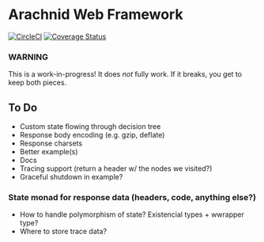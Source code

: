 # Arachnid Web Framework

[![CircleCI](https://img.shields.io/circleci/project/github/petejohanson/arachnid.svg)](https://circleci.com/gh/petejohanson/arachnid) [![Coverage Status](https://coveralls.io/repos/github/petejohanson/arachnid/badge.svg?branch=master)](https://coveralls.io/github/petejohanson/arachnid?branch=master)

### WARNING

This is a work-in-progress! It does *not* fully work. If it breaks, you get to keep both pieces.

## To Do

* Custom state flowing through decision tree
* Response body encoding (e.g. gzip, deflate)
* Response charsets
* Better example(s)
* Docs
* Tracing support (return a header w/ the nodes we visited?)
* Graceful shutdown in example?

### State monad for response data (headers, code, anything else?)

* How to handle polymorphism of state? Existencial types + wwrapper type?
* Where to store trace data?


